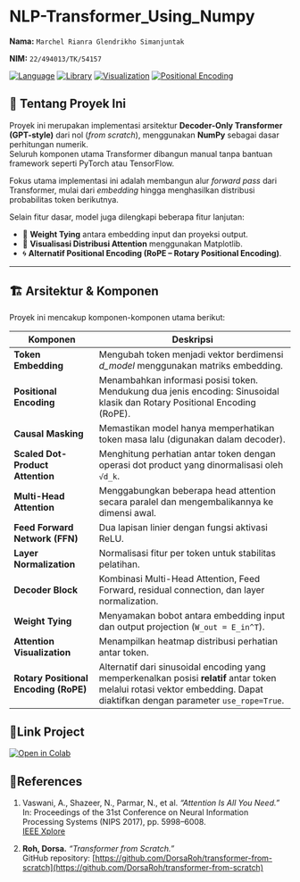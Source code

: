 # NLP-Transformer_Using_Numpy

**Nama:** `Marchel Rianra Glendrikho Simanjuntak`

**NIM:** `22/494013/TK/54157`

[![Language](https://img.shields.io/badge/Language-Python-blue.svg)](https://www.python.org/)
[![Library](https://img.shields.io/badge/Library-NumPy-orange.svg)](https://numpy.org/)
[![Visualization](https://img.shields.io/badge/Feature-Attention%20Visualization-green.svg)]()
[![Positional Encoding](https://img.shields.io/badge/Feature-RoPE%20Supported-blueviolet.svg)]()

## 📖 Tentang Proyek Ini

Proyek ini merupakan implementasi arsitektur **Decoder-Only Transformer (GPT-style)** dari nol (*from scratch*), menggunakan **NumPy** sebagai dasar perhitungan numerik.  
Seluruh komponen utama Transformer dibangun manual tanpa bantuan framework seperti PyTorch atau TensorFlow.

Fokus utama implementasi ini adalah membangun alur *forward pass* dari Transformer, mulai dari *embedding* hingga menghasilkan distribusi probabilitas token berikutnya.

Selain fitur dasar, model juga dilengkapi beberapa fitur lanjutan:
- 🔗 **Weight Tying** antara embedding input dan proyeksi output.
- 🎨 **Visualisasi Distribusi Attention** menggunakan Matplotlib.
- 🌀 **Alternatif Positional Encoding (RoPE – Rotary Positional Encoding)**.

---

## 🏗️ Arsitektur & Komponen

Proyek ini mencakup komponen-komponen utama berikut:

| Komponen | Deskripsi |
|-----------|------------|
| **Token Embedding** | Mengubah token menjadi vektor berdimensi *d_model* menggunakan matriks embedding. |
| **Positional Encoding** | Menambahkan informasi posisi token. Mendukung dua jenis encoding: Sinusoidal klasik dan Rotary Positional Encoding (RoPE). |
| **Causal Masking** | Memastikan model hanya memperhatikan token masa lalu (digunakan dalam decoder). |
| **Scaled Dot-Product Attention** | Menghitung perhatian antar token dengan operasi dot product yang dinormalisasi oleh `√d_k`. |
| **Multi-Head Attention** | Menggabungkan beberapa head attention secara paralel dan mengembalikannya ke dimensi awal. |
| **Feed Forward Network (FFN)** | Dua lapisan linier dengan fungsi aktivasi ReLU. |
| **Layer Normalization** | Normalisasi fitur per token untuk stabilitas pelatihan. |
| **Decoder Block** | Kombinasi Multi-Head Attention, Feed Forward, residual connection, dan layer normalization. |
| **Weight Tying** | Menyamakan bobot antara embedding input dan output projection (`W_out = E_in^T`). |
| **Attention Visualization** | Menampilkan heatmap distribusi perhatian antar token. |
| **Rotary Positional Encoding (RoPE)** | Alternatif dari sinusoidal encoding yang memperkenalkan posisi **relatif** antar token melalui rotasi vektor embedding. Dapat diaktifkan dengan parameter `use_rope=True`. |

## 🔗Link Project
[![Open in Colab](https://colab.research.google.com/assets/colab-badge.svg)](https://colab.research.google.com/drive/1e5HnVmZMd1UMPx_Xcjiqq8lTh24ZwuPT?usp=sharing)


## 📖References
1. Vaswani, A., Shazeer, N., Parmar, N., et al. *“Attention Is All You Need.”*  
   In: Proceedings of the 31st Conference on Neural Information Processing Systems (NIPS 2017), pp. 5998–6008.  
   [IEEE Xplore](https://ieeexplore.ieee.org/document/9414641)

2. **Roh, Dorsa.** *“Transformer from Scratch.”*  
   GitHub repository: [https://github.com/DorsaRoh/transformer-from-scratch](https://github.com/DorsaRoh/transformer-from-scratch)
